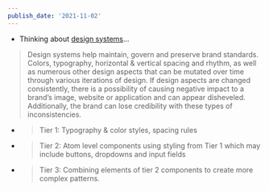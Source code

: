 ```yaml
---
publish_date: '2021-11-02'
---
```

- Thinking about [design systems](https://www.tallan.com/insights/what-is-a-design-system/)...

> Design systems help maintain, govern and preserve brand standards. Colors, typography, horizontal & vertical spacing and rhythm, as well as numerous other design aspects that can be mutated over time through various iterations of design. If design aspects are changed consistently, there is a possibility of causing negative impact to a brand’s image, website or application and can appear disheveled. Additionally, the brand can lose credibility with these types of inconsistencies. 

- > Tier 1: Typography & color styles, spacing rules
- > Tier 2: Atom level components using styling from Tier 1 which may include buttons, dropdowns and input fields
- > Tier 3: Combining elements of tier 2 components to create more complex patterns.

